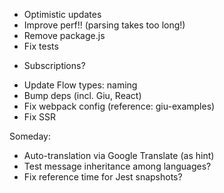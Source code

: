 * Optimistic updates
* Improve perf!! (parsing takes too long!)
* Remove package.js
* Fix tests
- Subscriptions?
* Update Flow types: naming
* Bump deps (incl. Giu, React)
* Fix webpack config (reference: giu-examples)
* Fix SSR

Someday:

* Auto-translation via Google Translate (as hint)
* Test message inheritance among languages?
* Fix reference time for Jest snapshots?

